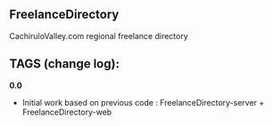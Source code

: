 FreelanceDirectory
----------------------------------

CachiruloValley.com regional freelance directory

## TAGS (change log):

**0.0**

 * Initial work based on previous code : FreelanceDirectory-server + FreelanceDirectory-web
